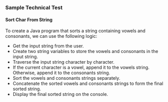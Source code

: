 ### Sample Technical Test

#### Sort Char From String
To create a Java program that sorts a string containing vowels and consonants, we can use the following logic:

- Get the input string from the user.
- Create two string variables to store the vowels and consonants in the input string.
- Traverse the input string character by character.
- If the current character is a vowel, append it to the vowels string. Otherwise, append it to the consonants string.
- Sort the vowels and consonants strings separately.
- Concatenate the sorted vowels and consonants strings to form the final sorted string.
- Display the final sorted string on the console.
